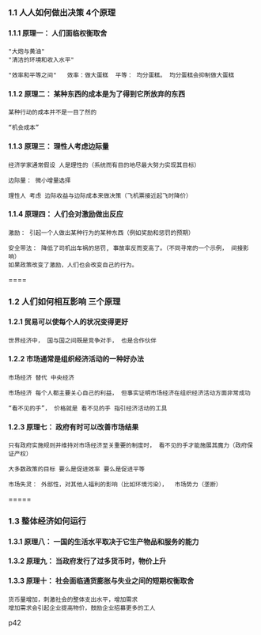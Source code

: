 
### 1.1 人人如何做出决策 4个原理

#### 1.1.1 原理一： 人们面临权衡取舍
    "大炮与黄油"
    "清洁的环境和收入水平"
    
    "效率和平等之间"   效率：做大蛋糕  平等： 均分蛋糕。 均分蛋糕会抑制做大蛋糕

#### 1.1.2 原理二： 某种东西的成本是为了得到它所放弃的东西

    某种行动的成本并不是一目了然的

    “机会成本”

#### 1.1.3 原理三：  理性人考虑边际量

    经济学家通常假设 人是理性的（系统而有目的地尽最大努力实现其目标）
    
    边际量： 微小增量选择

    理性人 考虑 边际收益与边际成本来做决策（飞机票接近起飞时降价）

#### 1.1.4 原理四： 人们会对激励做出反应

    激励： 引起一个人做出某种行为的某种东西（例如奖励和惩罚的预期）

    安全带法： 降低了司机出车祸的惩罚, 事故率反而变高了。（不同寻常的一个示例， 间接影响）
    如果政策改变了激励，人们也会改变自己的行为。
    
====

### 1.2 人们如何相互影响 三个原理

#### 1.2.1 贸易可以使每个人的状况变得更好
    
    世界经济中， 国与国之间既是竞争对手， 也是合作伙伴

#### 1.2.2 市场通常是组织经济活动的一种好办法

    市场经济 替代 中央经济

    市场经济 每个人都主要关心自己的利益， 但事实证明市场经济在组织经济活动方面非常成功

    “看不见的手”， 价格就是 看不见的手 指引经济活动的工具

#### 1.2.3 原理七： 政府有时可以改善市场结果

    只有政府实施规则并维持对市场经济至关重要的制度时， 看不见的手才能施展其魔力（政府保证产权）

    大多数政策的目标 要么是促进效率 要么是促进平等

    市场失灵： 外部性，对其他人福利的影响（比如环境污染），  市场势力（垄断）

=====

### 1.3 整体经济如何运行

#### 1.3.1 原理八： 一国的生活水平取决于它生产物品和服务的能力

#### 1.3.2 原理九： 当政府发行了过多货币时，物价上升

#### 1.3.3 原理十： 社会面临通货膨胀与失业之间的短期权衡取舍

    货币量增加，刺激社会的整体支出水平，增加需求
    增加需求会引起企业提高物价，鼓励企业招募更多的工人

p42
